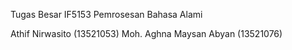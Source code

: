 Tugas Besar IF5153 Pemrosesan Bahasa Alami

Athif Nirwasito (13521053)
Moh. Aghna Maysan Abyan (13521076)
